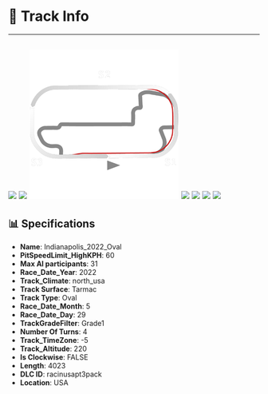 # 🏁 Track Info

---
![](image_1.jpg)
![](image_2.jpg)
![](image_3.jpg)
![](image_4.jpg)
![](image_5.jpg)
![](image_6.jpg)
![](image_7.jpg)
---

## 📊 Specifications

- **Name**: Indianapolis_2022_Oval
- **PitSpeedLimit_HighKPH**: 60
- **Max AI participants**: 31
- **Race_Date_Year**: 2022
- **Track_Climate**: north_usa
- **Track Surface**: Tarmac
- **Track Type**: Oval
- **Race_Date_Month**: 5
- **Race_Date_Day**: 29
- **TrackGradeFilter**: Grade1
- **Number Of Turns**: 4
- **Track_TimeZone**: -5
- **Track_Altitude**: 220
- **Is Clockwise**: FALSE
- **Length**: 4023
- **DLC ID**: racinusapt3pack
- **Location**: USA
